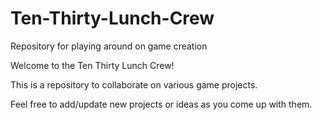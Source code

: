 Ten-Thirty-Lunch-Crew
=====================

Repository for playing around on game creation

Welcome to the Ten Thirty Lunch Crew!

This is a repository to collaborate on various game projects.  

Feel free to add/update new projects or ideas as you come up with them.
